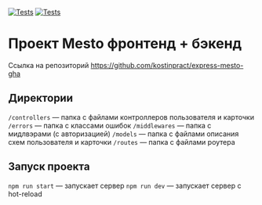 [![Tests](../../actions/workflows/tests-13-sprint.yml/badge.svg)](../../actions/workflows/tests-13-sprint.yml) [![Tests](../../actions/workflows/tests-14-sprint.yml/badge.svg)](../../actions/workflows/tests-14-sprint.yml)
# Проект Mesto фронтенд + бэкенд

Ссылка на репозиторий https://github.com/kostinpract/express-mesto-gha

## Директории

`/controllers` — папка с файлами контроллеров пользователя и карточки
`/errors` — папка с классами ошибок
`/middlewares` — папка с мидлвэрами (с авторизацией)
`/models` — папка с файлами описания схем пользователя и карточки
`/routes` — папка с файлами роутера

## Запуск проекта

`npm run start` — запускает сервер
`npm run dev` — запускает сервер с hot-reload
